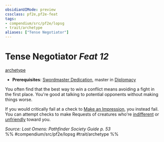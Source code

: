 ```yaml
---
obsidianUIMode: preview
cssclass: pf2e,pf2e-feat
tags:
- compendium/src/pf2e/lopsg
- trait/archetype
aliases: ["Tense Negotiator"]
---
```

# Tense Negotiator  *Feat 12*  
[archetype](rules/traits/archetype.md)  

- **Prerequisites**: [Swordmaster Dedication](compendium/feats/swordmaster-dedication-locg.md), master in [Diplomacy](compendium/skills.md#Diplomacy)

You often find that the best way to win a conflict means avoiding a fight in the first place. You're good at talking to potential opponents without making things worse.

If you would critically fail at a check to [Make an Impression](rules/actions/make-an-impression.md), you instead fail. You can attempt checks to make Requests of creatures who're [indifferent](rules/conditions.md#Indifferent) or [unfriendly](rules/conditions.md#Unfriendly) toward you.

*Source: Lost Omens: Pathfinder Society Guide p. 53*  
%% #compendium/src/pf2e/lopsg #trait/archetype %%